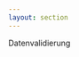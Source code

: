 ```yaml
---
layout: section
---
```


<EmojiTitle title="Übung" emoji="👷">
Datenvalidierung
</EmojiTitle>

<PageNumber/>

<Footer
    text="💻 API-/Backend-Entwicklung"
/>
